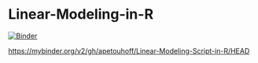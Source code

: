# Linear-Modeling-in-R
[![Binder](https://mybinder.org/badge_logo.svg)](https://mybinder.org/v2/gh/apetouhoff/Linear-Modeling-Script-in-R/HEAD)

https://mybinder.org/v2/gh/apetouhoff/Linear-Modeling-Script-in-R/HEAD
